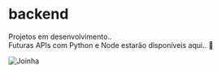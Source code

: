 # backend

Projetos em desenvolvimento..  
Futuras APIs com Python e Node estarão disponíveis aqui.. 🐍

![Joinha](https://i.giphy.com/TexAclPh3GebdZXwuZ.webp)
